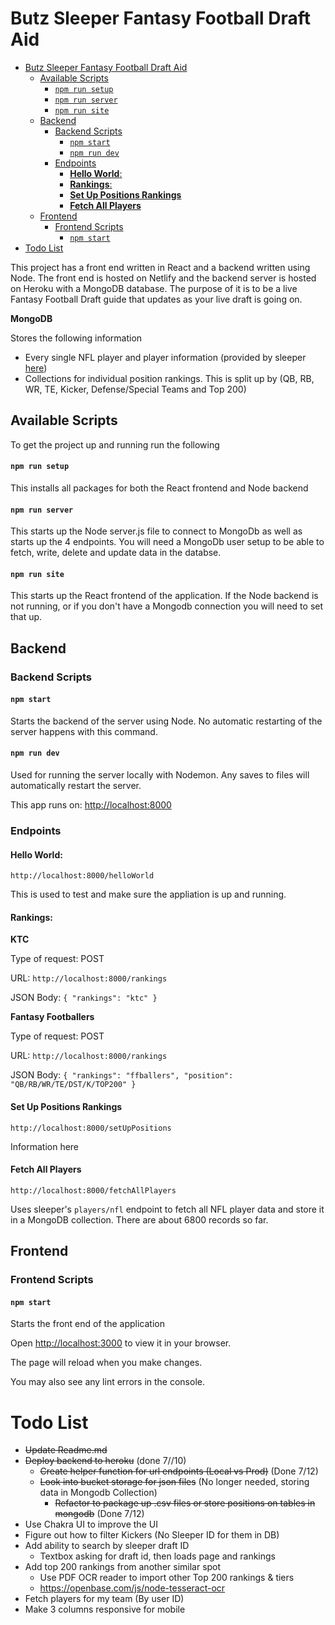 # Butz Sleeper Fantasy Football Draft Aid

- [Butz Sleeper Fantasy Football Draft Aid](#butz-sleeper-fantasy-football-draft-aid)
  - [Available Scripts](#available-scripts)
      - [`npm run setup`](#npm-run-setup)
      - [`npm run server`](#npm-run-server)
      - [`npm run site`](#npm-run-site)
  - [Backend](#backend)
    - [Backend Scripts](#backend-scripts)
      - [`npm start`](#npm-start)
      - [`npm run dev`](#npm-run-dev)
    - [Endpoints](#endpoints)
      - [**Hello World**:](#hello-world)
      - [**Rankings**:](#rankings)
      - [**Set Up Positions Rankings**](#set-up-positions-rankings)
      - [**Fetch All Players**](#fetch-all-players)
  - [Frontend](#frontend)
    - [Frontend Scripts](#frontend-scripts)
      - [`npm start`](#npm-start-1)
- [Todo List](#todo-list)

This project has a front end written in React and a backend written using Node. The front end is hosted on Netlify and the backend server is hosted on Heroku with a MongoDB database. The purpose of it is to be a live Fantasy Football Draft guide that updates as your live draft is going on. 

**MongoDB**

Stores the following information
- Every single NFL player and player information (provided by sleeper [here](https://docs.sleeper.app/#fetch-all-players))
- Collections for individual position rankings. This is split up by (QB, RB, WR, TE, Kicker, Defense/Special Teams and Top 200)

## Available Scripts

To get the project up and running run the following

#### `npm run setup`

This installs all packages for both the React frontend and Node backend

#### `npm run server`

This starts up the Node server.js file to connect to MongoDb as well as starts up the 4 endpoints. You will need a MongoDb user setup to be able to fetch, write, delete and update data in the databse.

#### `npm run site`

This starts up the React frontend of the application. If the Node backend is not running, or if you don't have a Mongodb connection you will need to set that up.

## Backend

### Backend Scripts

#### `npm start`

Starts the backend of the server using Node. No automatic restarting of the server happens with this command.

#### `npm run dev`

Used for running the server locally with Nodemon. Any saves to files will automatically restart the server.

This app runs on: [http://localhost:8000](http://localhost:8000) 

### Endpoints

#### **Hello World**: 

`http://localhost:8000/helloWorld` 

This is used to test and make sure the appliation is up and running. 

#### **Rankings**: 


**KTC**

Type of request: POST

URL: `http://localhost:8000/rankings` 

JSON Body: ```{
    "rankings": "ktc"
}```

**Fantasy Footballers**

Type of request: POST

URL: `http://localhost:8000/rankings` 

JSON Body: ```{
    "rankings": "ffballers",
    "position": "QB/RB/WR/TE/DST/K/TOP200"
}```

#### **Set Up Positions Rankings** 

`http://localhost:8000/setUpPositions`

Information here

#### **Fetch All Players** 

`http://localhost:8000/fetchAllPlayers` 

Uses sleeper's `players/nfl` endpoint to fetch all NFL player data and store it in a MongoDB collection. There are about 6800 records so far.

## Frontend

### Frontend Scripts

#### `npm start`

Starts the front end of the application

Open [http://localhost:3000](http://localhost:3000) to view it in your browser. 

The page will reload when you make changes. 

You may also see any lint errors in the console.

# Todo List
- ~~Update Readme.md~~
- ~~Deploy backend to heroku~~ (done 7//10) 
  - ~~Create helper function for url endpoints (Local vs Prod)~~ (Done 7/12)
  - ~~Look into bucket storage for json files~~ (No longer needed, storing data in Mongodb Collection)
    - ~~Refactor to package up .csv files or store positions on tables in mongodb~~ (Done 7/12)
- Use Chakra UI to improve the UI
- Figure out how to filter Kickers (No Sleeper ID for them in DB)
- Add ability to search by sleeper draft ID
  - Textbox asking for draft id, then loads page and rankings
- Add top 200 rankings from another similar spot
  - Use PDF OCR reader to import other Top 200 rankings & tiers
  - https://openbase.com/js/node-tesseract-ocr
- Fetch players for my team (By user ID)
- Make 3 columns responsive for mobile
